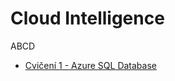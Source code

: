 # Cloud Intelligence

ABCD

* [Cvičení 1 - Azure SQL Database](1%20-%20Azure%20SQL%20Database/Azure%20SQL%20Database.md)
